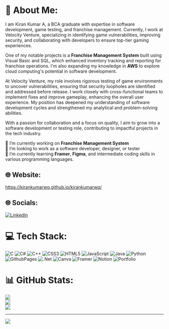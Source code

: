 # 💫 About Me:
I am Kiran Kumar A, a BCA graduate with expertise in software development, game testing, and franchise management. Currently, I work at Velocity Venture, specializing in identifying game vulnerabilities, improving security, and collaborating with developers to ensure top-tier gaming experiences.

One of my notable projects is a **Franchise Management System** built using Visual Basic and SQL, which enhanced inventory tracking and reporting for franchise operations. I'm also expanding my knowledge in **AWS** to explore cloud computing's potential in software development.

At Velocity Venture, my role involves rigorous testing of game environments to uncover vulnerabilities, ensuring that security loopholes are identified and addressed before release. I work closely with cross-functional teams to implement fixes and improve gameplay, enhancing the overall user experience. My position has deepened my understanding of software development cycles and strengthened my analytical and problem-solving abilities.

With a passion for collaboration and a focus on quality, I aim to grow into a software development or testing role, contributing to impactful projects in the tech industry.

🔭 I’m currently working on **Franchise Management System**  
👯 I’m looking to work as a software developer, designer, or tester  
🌱 I’m currently learning **Framer**, **Figma**, and intermediate coding skills in various programming languages.

## 🌐 Website:
https://kirankumarwq.github.io/kirankumarwq/
## 🌐 Socials:
[![LinkedIn](https://img.shields.io/badge/LinkedIn-%230077B5.svg?logo=linkedin&logoColor=white)](https://linkedin.com/in/KiranKumar21) 

# 💻 Tech Stack:
![C](https://img.shields.io/badge/c-%2300599C.svg?style=plastic&logo=c&logoColor=white) 
![C#](https://img.shields.io/badge/c%23-%23239120.svg?style=plastic&logo=csharp&logoColor=white) 
![C++](https://img.shields.io/badge/c++-%2300599C.svg?style=plastic&logo=c%2B%2B&logoColor=white) 
![CSS3](https://img.shields.io/badge/css3-%231572B6.svg?style=plastic&logo=css3&logoColor=white) 
![HTML5](https://img.shields.io/badge/html5-%23E34F26.svg?style=plastic&logo=html5&logoColor=white) 
![JavaScript](https://img.shields.io/badge/javascript-%23323330.svg?style=plastic&logo=javascript&logoColor=%23F7DF1E) 
![Java](https://img.shields.io/badge/java-%23ED8B00.svg?style=plastic&logo=openjdk&logoColor=white) 
![Python](https://img.shields.io/badge/python-3670A0?style=plastic&logo=python&logoColor=ffdd54) 
![GithubPages](https://img.shields.io/badge/github%20pages-121013?style=plastic&logo=github&logoColor=white) 
![.Net](https://img.shields.io/badge/.NET-5C2D91?style=plastic&logo=.net&logoColor=white) 
![Canva](https://img.shields.io/badge/Canva-%2300C4CC.svg?style=plastic&logo=Canva&logoColor=white) 
![Framer](https://img.shields.io/badge/Framer-black?style=plastic&logo=framer&logoColor=blue) 
![Notion](https://img.shields.io/badge/Notion-%23000000.svg?style=plastic&logo=notion&logoColor=white) 
![Portfolio](https://img.shields.io/badge/Portfolio-%23000000.svg?style=plastic&logo=firefox&logoColor=#FF7139)

# 📊 GitHub Stats:
![](https://github-readme-stats.vercel.app/api?username=Kirankumarwq&theme=nightowl&hide_border=true&include_all_commits=false&count_private=false)<br/>
![](https://github-readme-streak-stats.herokuapp.com/?user=Kirankumarwq&theme=nightowl&hide_border=true)<br/>
![](https://github-readme-stats.vercel.app/api/top-langs/?username=Kirankumarwq&theme=nightowl&hide_border=true&include_all_commits=false&count_private=false&layout=compact)

---
[![](https://visitcount.itsvg.in/api?id=Kirankumarwq&icon=1&color=0)](https://visitcount.itsvg.in)
